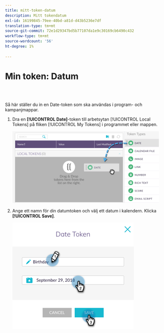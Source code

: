```yaml
---
title: mitt-token-datum
description: Mitt tokendatum
exl-id: 16199845-79ee-40bd-a81d-d43b5236e7df
translation-type: tm+mt
source-git-commit: 72e1d29347bd5b77107da1e9c30169cb6490c432
workflow-type: tm+mt
source-wordcount: '56'
ht-degree: 1%

---
```


# Min token: Datum

<br> 

Så här ställer du in en Date-token som ska användas i program- och kampanjmappar.

1. Dra en **[!UICONTROL Date]**-token till arbetsytan [!UICONTROL Local Tokens] på fliken [!UICONTROL My Tokens] i programmet eller mappen.

   ![Bild ett](/help/sky/assets/my-tokens/my-token-date/my-token-date-1.jpg)

1. Ange ett namn för din datumtoken och välj ett datum i kalendern. Klicka **[!UICONTROL Save]**.

   ![Bild två](/help/sky/assets/my-tokens/my-token-date/my-token-date-2.jpg)
